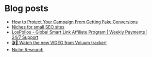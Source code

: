 # Blog posts
<!-- BLOG-POST-LIST:START -->
- [How to Protect Your Campaign From Getting Fake Conversions](https://afflift.com/f/threads/how-to-protect-your-campaign-from-getting-fake-conversions.10204/)
- [Niches for small SEO sites](https://afflift.com/f/threads/niches-for-small-seo-sites.8559/)
- [LosPollos - Global Smart Link Affiliate Program | Weekly Payments | 24/7 Support](https://afflift.com/f/threads/lospollos-global-smart-link-affiliate-program-weekly-payments-24-7-support.1702/)
- [🎬🍿 Watch the new VIDEO from Voluum tracker!](https://afflift.com/f/threads/%F0%9F%8E%AC%F0%9F%8D%BF-watch-the-new-video-from-voluum-tracker.10249/)
- [Niche Research](https://afflift.com/f/threads/niche-research.9863/)
<!-- BLOG-POST-LIST:END -->
